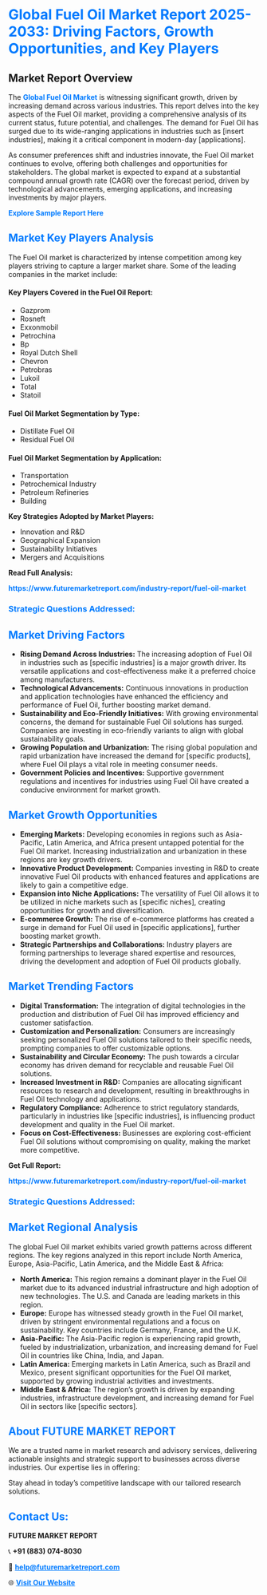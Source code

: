 <h1 style="color: #007BFF;">Global Fuel Oil Market Report 2025-2033: Driving Factors, Growth Opportunities, and Key Players</h1>

<section id="overview">
<h2>Market Report Overview</h2>
<p>The <a href="https://www.futuremarketreport.com/industry-report/fuel-oil-market" style="color: #007BFF; text-decoration: none;"><strong>Global Fuel Oil Market</strong></a> is witnessing significant growth, driven by increasing demand across various industries. This report delves into the key aspects of the Fuel Oil market, providing a comprehensive analysis of its current status, future potential, and challenges. The demand for Fuel Oil has surged due to its wide-ranging applications in industries such as [insert industries], making it a critical component in modern-day [applications].</p>
<p>As consumer preferences shift and industries innovate, the Fuel Oil market continues to evolve, offering both challenges and opportunities for stakeholders. The global market is expected to expand at a substantial compound annual growth rate (CAGR) over the forecast period, driven by technological advancements, emerging applications, and increasing investments by major players.</p>
</section>

<section id="overview">
<p><a href="https://www.futuremarketreport.com/request-sample/reportId=31179" style="color: #007BFF; text-decoration: none;"><strong>Explore Sample Report Here</strong></a></p>
</section>

<section id="key-players">
<h2 style="color: #007BFF;">Market Key Players Analysis</h2>
<p>The Fuel Oil market is characterized by intense competition among key players striving to capture a larger market share. Some of the leading companies in the market include:</p>
<h4>Key Players Covered in the Fuel Oil Report:</h4>
<ul><li>Gazprom</li><li>Rosneft</li><li>Exxonmobil</li><li>Petrochina</li><li>Bp</li><li>Royal Dutch Shell</li><li>Chevron</li><li>Petrobras</li><li>Lukoil</li><li>Total</li><li>Statoil</li></ul>
<h4>Fuel Oil Market Segmentation by Type:</h4>
<ul><li>Distillate Fuel Oil</li><li>Residual Fuel Oil</li></ul>

<h4>Fuel Oil Market Segmentation by Application:</h4>
<ul><li>Transportation</li><li>Petrochemical Industry</li><li>Petroleum Refineries</li><li>Building</li></ul>
<p><strong>Key Strategies Adopted by Market Players:</strong></p>
<ul>
<li>Innovation and R&D</li>
<li>Geographical Expansion</li>
<li>Sustainability Initiatives</li>
<li>Mergers and Acquisitions</li>
</ul>
</section>

<section>
<p><strong>Read Full Analysis: </strong></p><a href="https://www.futuremarketreport.com/industry-report/fuel-oil-market" style="color: #007BFF; text-decoration: none;"><strong>https://www.futuremarketreport.com/industry-report/fuel-oil-market</strong></a>
<h3 style="color: #007BFF;">Strategic Questions Addressed:</h3>
</section>

<section id="driving-factors">
<h2 style="color: #007BFF;">Market Driving Factors</h2>
<ul>
<li><strong>Rising Demand Across Industries:</strong> The increasing adoption of Fuel Oil in industries such as [specific industries] is a major growth driver. Its versatile applications and cost-effectiveness make it a preferred choice among manufacturers.</li>
<li><strong>Technological Advancements:</strong> Continuous innovations in production and application technologies have enhanced the efficiency and performance of Fuel Oil, further boosting market demand.</li>
<li><strong>Sustainability and Eco-Friendly Initiatives:</strong> With growing environmental concerns, the demand for sustainable Fuel Oil solutions has surged. Companies are investing in eco-friendly variants to align with global sustainability goals.</li>
<li><strong>Growing Population and Urbanization:</strong> The rising global population and rapid urbanization have increased the demand for [specific products], where Fuel Oil plays a vital role in meeting consumer needs.</li>
<li><strong>Government Policies and Incentives:</strong> Supportive government regulations and incentives for industries using Fuel Oil have created a conducive environment for market growth.</li>
</ul>
</section>

<section id="growth-opportunities">
<h2 style="color: #007BFF;">Market Growth Opportunities</h2>
<ul>
<li><strong>Emerging Markets:</strong> Developing economies in regions such as Asia-Pacific, Latin America, and Africa present untapped potential for the Fuel Oil market. Increasing industrialization and urbanization in these regions are key growth drivers.</li>
<li><strong>Innovative Product Development:</strong> Companies investing in R&D to create innovative Fuel Oil products with enhanced features and applications are likely to gain a competitive edge.</li>
<li><strong>Expansion into Niche Applications:</strong> The versatility of Fuel Oil allows it to be utilized in niche markets such as [specific niches], creating opportunities for growth and diversification.</li>
<li><strong>E-commerce Growth:</strong> The rise of e-commerce platforms has created a surge in demand for Fuel Oil used in [specific applications], further boosting market growth.</li>
<li><strong>Strategic Partnerships and Collaborations:</strong> Industry players are forming partnerships to leverage shared expertise and resources, driving the development and adoption of Fuel Oil products globally.</li>
</ul>
</section>

<section id="trending-factors">
<h2 style="color: #007BFF;">Market Trending Factors</h2>
<ul>
<li><strong>Digital Transformation:</strong> The integration of digital technologies in the production and distribution of Fuel Oil has improved efficiency and customer satisfaction.</li>
<li><strong>Customization and Personalization:</strong> Consumers are increasingly seeking personalized Fuel Oil solutions tailored to their specific needs, prompting companies to offer customizable options.</li>
<li><strong>Sustainability and Circular Economy:</strong> The push towards a circular economy has driven demand for recyclable and reusable Fuel Oil solutions.</li>
<li><strong>Increased Investment in R&D:</strong> Companies are allocating significant resources to research and development, resulting in breakthroughs in Fuel Oil technology and applications.</li>
<li><strong>Regulatory Compliance:</strong> Adherence to strict regulatory standards, particularly in industries like [specific industries], is influencing product development and quality in the Fuel Oil market.</li>
<li><strong>Focus on Cost-Effectiveness:</strong> Businesses are exploring cost-efficient Fuel Oil solutions without compromising on quality, making the market more competitive.</li>
</ul>
</section>

<section>
<p><strong>Get Full Report: </strong></p><a href="https://www.futuremarketreport.com/industry-report/fuel-oil-market" style="color: #007BFF; text-decoration: none;"><strong>https://www.futuremarketreport.com/industry-report/fuel-oil-market</strong></a>
<h3 style="color: #007BFF;">Strategic Questions Addressed:</h3>
</section>


<section id="regional-analysis">
<h2 style="color: #007BFF;">Market Regional Analysis</h2>
<p>The global Fuel Oil market exhibits varied growth patterns across different regions. The key regions analyzed in this report include North America, Europe, Asia-Pacific, Latin America, and the Middle East & Africa:</p>
<ul>
<li><strong>North America:</strong> This region remains a dominant player in the Fuel Oil market due to its advanced industrial infrastructure and high adoption of new technologies. The U.S. and Canada are leading markets in this region.</li>
<li><strong>Europe:</strong> Europe has witnessed steady growth in the Fuel Oil market, driven by stringent environmental regulations and a focus on sustainability. Key countries include Germany, France, and the U.K.</li>
<li><strong>Asia-Pacific:</strong> The Asia-Pacific region is experiencing rapid growth, fueled by industrialization, urbanization, and increasing demand for Fuel Oil in countries like China, India, and Japan.</li>
<li><strong>Latin America:</strong> Emerging markets in Latin America, such as Brazil and Mexico, present significant opportunities for the Fuel Oil market, supported by growing industrial activities and investments.</li>
<li><strong>Middle East & Africa:</strong> The region’s growth is driven by expanding industries, infrastructure development, and increasing demand for Fuel Oil in sectors like [specific sectors].</li>
</ul>
</section>

<footer>
<h2 style="color: #007BFF;">About FUTURE MARKET REPORT</h2>
<p>We are a trusted name in market research and advisory services, delivering actionable insights and strategic support to businesses across diverse industries. Our expertise lies in offering:</p>

<p>Stay ahead in today’s competitive landscape with our tailored research solutions.</p>

<h2 style="color: #007BFF;">Contact Us:</h2>
<p><strong>FUTURE MARKET REPORT</strong></p>
<p>📞 <strong>+91 (883) 074-8030</strong></p>
<p>📧 <strong><a href="mailto:help@futuremarketreport.com" style="color: #007BFF;">help@futuremarketreport.com</a></strong></p>
<p>🌐 <strong><a href="https://www.futuremarketreport.com/" style="color: #007BFF;">Visit Our Website</a></strong></p>
</footer>